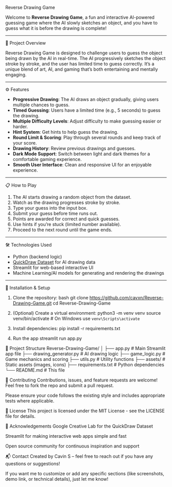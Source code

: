 Reverse Drawing Game

Welcome to **Reverse Drawing Game**, a fun and interactive AI-powered guessing game where the AI slowly sketches an object, and you have to guess what it is before the drawing is complete!

---

 🎯 Project Overview

Reverse Drawing Game is designed to challenge users to guess the object being drawn by the AI in real-time. The AI progressively sketches the object stroke by stroke, and the user has limited time to guess correctly. It’s a unique blend of art, AI, and gaming that’s both entertaining and mentally engaging.

---

 ⚙️ Features

- **Progressive Drawing**: The AI draws an object gradually, giving users multiple chances to guess.
- **Timed Guessing**: Users have a limited time (e.g., 5 seconds) to guess the drawing.
- **Multiple Difficulty Levels**: Adjust difficulty to make guessing easier or harder.
- **Hint System**: Get hints to help guess the drawing.
- **Round Limit & Scoring**: Play through several rounds and keep track of your score.
- **Drawing History**: Review previous drawings and guesses.
- **Dark Mode Support**: Switch between light and dark themes for a comfortable gaming experience.
- **Smooth User Interface**: Clean and responsive UI for an enjoyable experience.

---

 📋 How to Play

1. The AI starts drawing a random object from the dataset.
2. Watch as the drawing progresses stroke by stroke.
3. Type your guess into the input box.
4. Submit your guess before time runs out.
5. Points are awarded for correct and quick guesses.
6. Use hints if you’re stuck (limited number available).
7. Proceed to the next round until the game ends.

---

 🛠️ Technologies Used

- Python (backend logic)
- [QuickDraw Dataset](https://github.com/googlecreativelab/quickdraw-dataset) for AI drawing data
- Streamlit for web-based interactive UI
- Machine Learning/AI models for generating and rendering the drawings

---

 🚀 Installation & Setup

1. Clone the repository:
   bash
   git clone https://github.com/cavxn/Reverse-Drawing-Game.git
   cd Reverse-Drawing-Game

2. (Optional) Create a virtual environment:
  python3 -m venv venv
  source venv/bin/activate   # On Windows use `venv\Scripts\activate`

3. Install dependencies:
   pip install -r requirements.txt

4. Run the app
   streamlit run app.py


📁 Project Structure
Reverse-Drawing-Game/
│
├── app.py                  # Main Streamlit app file
├── drawing_generator.py    # AI drawing logic
├── game_logic.py           # Game mechanics and scoring
├── utils.py                # Utility functions
├── assets/                 # Static assets (images, icons)
├── requirements.txt        # Python dependencies
└── README.md               # This file


🤝 Contributing
Contributions, issues, and feature requests are welcome! Feel free to fork the repo and submit a pull request.

Please ensure your code follows the existing style and includes appropriate tests where applicable.

📄 License
This project is licensed under the MIT License - see the LICENSE file for details.

🙏 Acknowledgements
Google Creative Lab for the QuickDraw Dataset

Streamlit for making interactive web apps simple and fast

Open source community for continuous inspiration and support

📬 Contact
Created by Cavin S – feel free to reach out if you have any questions or suggestions!


If you want me to customize or add any specific sections (like screenshots, demo link, or technical details), just let me know!


